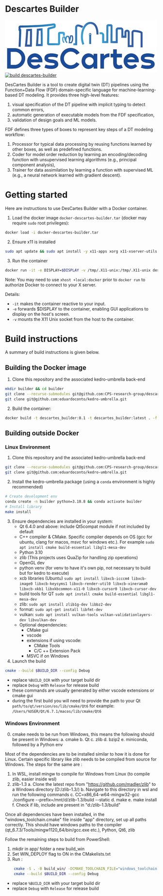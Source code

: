 # Descartes Builder

![Logo](app/resources/descartes_logo.png)
[![build descartes-builder](https://github.com/CPS-research-group/descartes-builder/actions/workflows/cmake_build.yml/badge.svg)](https://github.com/CPS-research-group/descartes-builder/actions/workflows/cmake_build.yml)

DesCartes Builder is a tool to create digital twin (DT) pipelines using the Function+Data Flow (FDF) domain-specific language for machine-learning-based DT modeling. It provides three high-level features: 
1. visual specification of the DT pipeline with implicit typing to detect common errors,
2. automatic generation of executable models from the FDF specification,
3. validation of design goals and ML models. 

FDF defines three types of boxes to represent key steps of a DT modeling workflow: 
1. Processor for typical data processing by reusing functions learned by other boxes, as well as predefined functions.
2. Coder for model order reduction by learning an encoding/decoding function with unsupervised learning algorithms (e.g., principal component analysis),
3. Trainer for data assimilation by learning a function with supervised ML (e.g., a neural network learned with gradient descent). 

# Getting started 
Here are instructions to use DesCartes Builder with a Docker container. 

1. Load the docker image `docker-descartes-builder.tar` (docker may require `sudo` root privileges):
```bash
docker load -i docker-descartes-builder.tar 
```
2. Ensure x11 is installed
```bash
sudo apt update && sudo apt install -y x11-apps xorg x11-xserver-utils
```
3. Run the container
```bash
docker run -it -e DISPLAY=$DISPLAY -v /tmp/.X11-unix:/tmp/.X11-unix descartes_builder:0.1
```
Note: You may need to use `xhost +local:docker` prior to `docker run` to authorize Docker to connect to your X server.

Details: 
- `-it` makes the container reactive to your input.
- `-e` forwards $DISPLAY to the container, enabling GUI applications to display on the host's screen.
- `-v` mounts the X11 Unix socket from the host to the container.

# Build instructions 
A summary of build instructions is given below. 

## Building the Docker image 

1. Clone this repository and the associated kedro-umbrella back-end
```bash
mkdir builder && cd builder
git clone --recurse-submodules git@github.com:CPS-research-group/descartes-builder.git
git clone git@github.com:eduardoconto/kedro-umbrella.git
```

2. Build the container:
```bash
docker build -t descartes_builder:0.1 -t descartes_builder:latest . -f descartes-builder/Dockerfile
```

## Building outside Docker 

### Linux Environment

1. Clone this repository and the associated kedro-umbrella back-end
```bash
git clone --recurse-submodules git@github.com:CPS-research-group/descartes-builder.git
git clone git@github.com:eduardoconto/kedro-umbrella.git
```

2. Install the kedro-umbrella package (using a `conda` environment is highly recommended)
```bash
# Create development env
conda create -n builder python=3.10.8 && conda activate builder
# Install library
make install
```
3. Ensure dependencies are installed in your system:
   - Qt 6.4.0 and above: include Qt5compat module if not included by default
   - C++ compiler & CMake. Specific compiler depends on OS (gcc for ubuntu, clang for macos, msvc for windows etc.). For example `sudo apt install cmake build-essential libgl1-mesa-dev`
   - Python 3.10
   - zlib (This projects uses QuaZip for handling zip operations)
   - OpenGL dev
   - python venv (for venv to have it's own pip, not necessary to build but for kedro to execute)
   - xcb libraries (Ubuntu)
   `sudo apt install libxcb-icccm4 libxcb-image0 libxcb-keysyms1 libxcb-render-util0 libxcb-xinerama0 libxcb-xkb1 libxkbcommon-x11-0 libxcb-cursor0 libxcb-cursor-dev`
   - build tools for QT
   `sudo apt install cmake build-essential libgl1-mesa-dev`
   - zlib: `sudo apt install zlib1g-dev libbz2-dev`
   - format: `sudo apt-get install libfmt-dev`
   - vulkan: `sudo apt install vulkan-tools vulkan-validationlayers-dev libvulkan-dev`
   - Optional dependencies:
     - CMake gui
     - vscode
     - extensions if using vscode:
       - CMake Tools
       - C/C ++ Extension Pack
     - MSVC if on Windows
4. Launch the build
```bash
cmake --build $BUILD_DIR --config Debug
```
- replace `%BUILD_DIR` with your target build dir
- replace `Debug` with `Release` for release build
- these commands are usually generated by either vscode extensions or cmake gui
- during the first build you will need to provide the path to your Qt `path/to/qt/version/os/lib/cmake/Qt6` for example: `/Users/%USER/Qt/6.7.1/macos/lib/cmake/Qt6`

### Windows Environment

0. cmake needs to be run from Windows, this means the following should be present in Windows:
	a. cmake
	b. Qt
	c. zlib
	d. bzip2
	e. miniconda, followed by a Python env

Most of the dependencies are to be installed similar to how it is done for Linux. Certain specific library like zlib needs to be compiled from source for Windows. The steps for the same are :

  1. In WSL, install mingw to compile for Windows from Linux (to compile zlib, easier inside wsl)
  2. zlib-1.3
    a. Clone the latest repo from "https://github.com/madler/zlib" to a Windows directory (D:/zlib-1.3/)
    b. Navigate to this directory in wsl and run the following commands
    c. CC=x86_64-w64-mingw32-gcc ./configure --prefix=/mnt/d/zlib-1.3/build --static
    d. make
    e. make install
    f. Check if lib, include are present in "d:/zlib-1.3/build"

Once all dependencies have been installed, in the "windows_toolchain.cmake" file inside "app" directory, set up all paths correctly. This should have windows paths to the compiler (qt_6.7.3/Tools/mingw1120_64/bin/gcc.exe etc.), Python, Qt6, zlib

Follow the remaining steps to build from PowerShell:
1. mkdir in app/ folder a new build_win
2. Set WIN_DEPLOY flag to ON in the CMakelists.txt
3. Run :
```bash
	cmake -S . -B build_win/ -DCMAKE_TOOLCHAIN_FILE="windows_toolchain.cmake" -G "MinGW Makefiles"
	cmake --build $BUILD_DIR --config Debug
```
- replace `%BUILD_DIR` with your target build dir
- replace `Debug` with `Release` for release build
